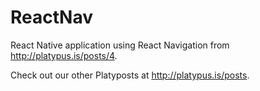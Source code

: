 # ReactNav
React Native application using React Navigation from http://platypus.is/posts/4.

Check out our other Platyposts at http://platypus.is/posts.
